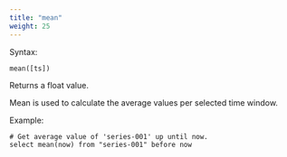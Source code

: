 ```yaml
---
title: "mean"
weight: 25
---
```


Syntax:

    mean([ts])

Returns a float value.

Mean is used to calculate the average values per selected time window.

Example:

    # Get average value of 'series-001' up until now.
    select mean(now) from "series-001" before now

